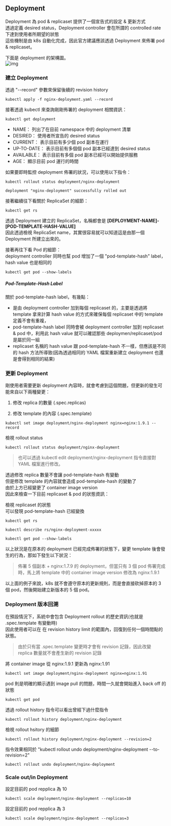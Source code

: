 ## Deployment  

Deployment 為 pod & replicaset 提供了一個宣告式的設定 & 更新方式  
透過定義 desired status，Deployment controller 會在所謂的 controlled rate 下達到使用者所期望的狀態  
這些機制是由 k8s 自動化完成，因此官方建議應該透過 Deployment 來佈署 pod & replicaset。  
  
下面是 deployment 的架構圖。  
![img](https://godleon.github.io/blog/images/kubernetes/k8s-deployment.png)   

### 建立 Deployment  

透過 "--record" 參數來保留後續的 revision history
```
kubectl apply -f nginx-deployment.yaml --record
```

接著透過 kubectl 來查詢剛剛佈署的 deployment 相關資訊：  
```
kubectl get deployment
```

- NAME： 列出了在目前 namespace 中的 deployment 清單  
- DESIRED： 使用者所宣告的 desired status  
- CURRENT： 表示目前有多少個 pod 副本在運行  
- UP-TO-DATE： 表示目前有多個個 pod 副本已經達到 desired status  
- AVAILABLE： 表示目前有多個 pod 副本已經可以開始提供服務  
- AGE： 顯示目前 pod 運行的時間  


如果要即時監控 deployment 佈署的狀況，可以使用以下指令：  
```
kubectl rollout status deployment/nginx-deployment
```

```
deployment "nginx-deployment" successfully rolled out
```

接著繼續往下看關於 ReplicaSet 的細節：  
```
kubectl get rs  
```

透過 Deployment 建立的 ReplicaSet，名稱都會是 **[DEPLOYMENT-NAME]-[POD-TEMPLATE-HASH-VALUE]**  
因此透過檢視 ReplicaSet name，其實很容易就可以知道這是由那一個 Deployment 所建立出來的。  

接著再往下看 Pod 的細節：  
deployment controller 同時也幫 pod 增加了一個 "pod-template-hash" label，hash value 也是相同的
```
kubectl get pod --show-labels
```


##### Pod-Template-Hash Label  

關於 pod-template-hash label，有幾點：

- 是由 deployment controller 加到每個 replicaset 的，主要是透過將 template 拿來計算 hash value 的方式來確保每個 replicaset 中的 template 定義不會有重複，
- pod-template-hash label 同時會被 deployment controller 加到 replicaset & pod 中，利用此 hash value 就可以確認那些 deploymen/replicaset/pod 是屬於同一組
- replicaset 名稱的 hash value 跟 pod-template-hash 不一樣，但應該是不同的 hash 方法所導致(因為透過相同的 YAML 檔案重新建立 deployment 也還是會得到相同的結果)


### 更新 Deployment  

剛使用者需要更新 deployment 內容時，就會考慮到這個問題，但更新的發生可能來自以下兩種變更：  

1. 修改 replica 的數量 (.spec.replicas)

2. 修改 template 的內容 (.spec.template)  

```
kubectl set image deployment/nginx-deployment nginx=nginx:1.9.1 --record
```

檢視 rollout status  
```
kubectl rollout status deployment/nginx-deployment
```

> 也可以透過 kubectl edit deployment/nginx-deployment 指令直接對 YAML 檔案進行修改。

透過修改 replica 數量不會讓 pod-template-hash 有變動  
但是修改 template 的內容就會造成 pod-template-hash 的變動了  
由於上方已經變更了 container image version  
因此來檢查一下目前 replicaset & pod 的狀態資訊：  

檢視 replicaset 的狀態  
可以發現 pod-template-hash 已經變換
```
kubectl get rs
```

```
kubectl describe rs/nginx-deployment-xxxxx
```

```
kubectl get pod --show-labels
```


以上狀況是在原本的 deployment 已經完成佈署的狀態下，變更 template 後會發生的行為，那如下發生以下狀況：  

> 佈署 5 個副本 + nginx:1.7.9 的 deployment，但當只有 3 個 pod 佈署完成時，馬上將 template 中的 container image version 修改為 nginx:1.9.1  

以上面的例子來說，k8s 就不會遵守原本的更新規則，而是會直接砍掉原本的 3 個 pod，然後開始建立新版本的 5 個 pod。  

### Deployment 版本回溯  

在預設情況下，系統中會包含 Deployment rollout 的歷史資訊(也就是 .spec.template 有變動時)  
因此使用者可以在 在 revision history limit 的範圍內，回復到任何一個時間點的狀態。  
> 由於只有當 .spec.template 變更時才會有 revision 記錄，因此改變 replica 數量就不會產生新的 revision 記錄  
 
將 container image 從 nginx:1.9.1 更新為 nginx:1.91  
```
kubectl set image deployment/nginx-deployment nginx=nginx:1.91
```

pod 則是明確的顯示遇到 image pull 的問題，時間一久就會開始進入 back off 的狀態  
```
kubectl get pod  
``` 

透過 rollout history 指令可以看出曾經下過什麼指令  
```
kubectl rollout history deployment/nginx-deployment
``` 

檢視 rollout hsitory 的細節  
```
kubectl rollout history deployment/nginx-deployment --revision=2
```

指令效果相同於 "kubectl rollout undo deployment/nginx-deployment --to-revision=2"  
```
kubectl rollout undo deployment/nginx-deployment  
```

### Scale out/in Deployment  

設定目前的 pod repplica 為 10  
```
kubectl scale deployment/nginx-deployment --replicas=10
``` 

設定目前的 pod repplica 為 3 
```
kubectl scale deployment/nginx-deployment --replicas=3
``` 
